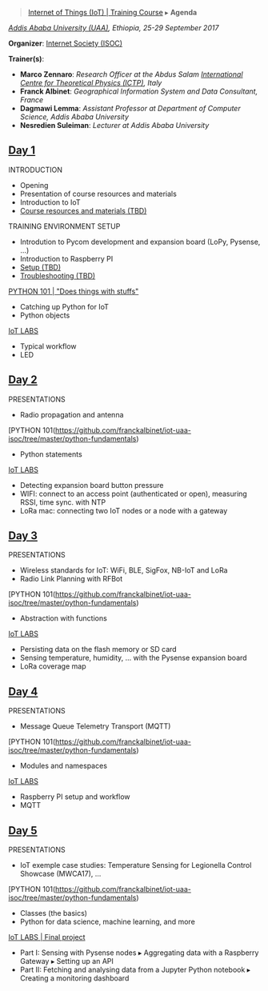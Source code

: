 > [Internet of Things (IoT) | Training Course](agenda.md) ▸ **Agenda**

*[Addis Ababa University (UAA)](http://www.aau.edu.et), Ethiopia, 25-29 September 2017*

**Organizer**: [Internet Society (ISOC)](https://www.internetsociety.org)

**Trainer(s)**:
* **Marco Zennaro**: *Research Officer at the Abdus Salam [International Centre for Theoretical Physics (ICTP)](https://www.ictp.it), Italy*
* **Franck Albinet**: *Geographical Information System and Data Consultant, France*
* **Dagmawi Lemma**: *Assistant Professor at Department of Computer Science, Addis Ababa University*
* **Nesredien Suleiman**: *Lecturer at Addis Ababa University*

## [Day 1](agenda.md)
INTRODUCTION
 * Opening
 * Presentation of course resources and materials
 * Introduction to IoT
 * [Course resources and materials (TBD)](./labs/resources.md)

TRAINING ENVIRONMENT SETUP
  * Introdution to Pycom development and expansion board (LoPy, Pysense, ...)
  * Introduction to Raspberry PI
  * [Setup (TBD)](setup.md)
  * [Troubleshooting (TBD)](troubleshooting.md)

[PYTHON 101 | "Does things with stuffs"](https://github.com/franckalbinet/iot-uaa-isoc/tree/master/python-fundamentals)
 * Catching up Python for IoT
 * Python objects
  
[IoT LABS](./labs/1-lab-day-1.md)
 * Typical workflow
 * LED
 
## [Day 2](agenda.md) 
PRESENTATIONS
  * Radio propagation and antenna

[PYTHON 101(https://github.com/franckalbinet/iot-uaa-isoc/tree/master/python-fundamentals)
  * Python statements

[IoT LABS](./labs/2-lab-day-2.md)
  * Detecting expansion board button pressure
  * WIFI: connect to an access point (authenticated or open), measuring RSSI, time sync. with NTP
  * LoRa mac: connecting two IoT nodes or a node with a gateway
 
## [Day 3](agenda.md) 
PRESENTATIONS
  * Wireless standards for IoT: WiFi, BLE, SigFox, NB-IoT and LoRa
  * Radio Link Planning with RFBot
  
[PYTHON 101(https://github.com/franckalbinet/iot-uaa-isoc/tree/master/python-fundamentals)
  * Abstraction with functions

[IoT LABS](./labs/3-lab-day-3.md)
  * Persisting data on the flash memory or SD card
  * Sensing temperature, humidity, ... with the Pysense expansion board
  * LoRa coverage map
  
## [Day 4](agenda.md)
PRESENTATIONS
  * Message Queue Telemetry Transport (MQTT)

[PYTHON 101(https://github.com/franckalbinet/iot-uaa-isoc/tree/master/python-fundamentals)
  * Modules and namespaces

[IoT LABS](./labs/4-lab-day-4.md)
  * Raspberry PI setup and workflow
  * MQTT
  
## [Day 5](agenda.md)
PRESENTATIONS
  * IoT exemple case studies: Temperature Sensing for Legionella Control Showcase (MWCA17), ...
  
[PYTHON 101(https://github.com/franckalbinet/iot-uaa-isoc/tree/master/python-fundamentals)
  * Classes (the basics)
  * Python for data science, machine learning, and more

[IoT LABS | Final project](./labs/5-lab-day-5.md)
  * Part I: Sensing with Pysense nodes ▸ Aggregating data with a Raspberry Gateway ▸ Setting up an API
  * Part II: Fetching and analysing data from a Jupyter Python notebook ▸ Creating a monitoring dashboard

  
